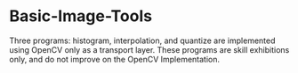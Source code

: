 Basic-Image-Tools
=================

Three programs: histogram, interpolation, and quantize are implemented using OpenCV only as a transport layer. These programs are skill exhibitions only, and do not improve on the OpenCV Implementation.
